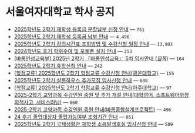 # 서울여자대학교 학사 공지

- [2025학년도 2학기 재학생 등록금 분할납부 신청 안내](https://www.swu.ac.kr/front/boardview.do?pkid=506633) — `751`
- [2025학년도 2학기 재학생 등록금 납부 안내](https://www.swu.ac.kr/front/boardview.do?pkid=506632) — `4,496`
- [2025학년도 2학기 강의시간표 조회방법 및 수강신청 일정 안내](https://www.swu.ac.kr/front/boardview.do?pkid=506455) — `13,983`
- [2024학년도 후기 학위수여 및 포토존 설치 안내](https://www.swu.ac.kr/front/boardview.do?pkid=506895) — `253`
- [[바롬인성교육부] 2025년 2학기 『바롬인성교육』 5차 입사안내 (*필독*)](https://www.swu.ac.kr/front/boardview.do?pkid=506883) — `164`
- [2025학년도 2학기 휴학신청 안내](https://www.swu.ac.kr/front/boardview.do?pkid=506825) — `242`
- [[학점교류] 2025학년도 2학기 학점교류 수강신청 안내(광운대학교)](https://www.swu.ac.kr/front/boardview.do?pkid=506788) — `155`
- [2025학년도 2학기 샬롬하우스 추가모집 입사신청 안내](https://www.swu.ac.kr/front/boardview.do?pkid=506779) — `608`
- [[학점교류] 2025학년도 2학기 학점교류 수강신청 안내(아주대학교)](https://www.swu.ac.kr/front/boardview.do?pkid=506774) — `97`
- [2025-2학기 교양과목 수강인원 증원 및 추가 개설 안내(대학영어, 소프트웨어와창의적사고, 서비스러닝)](https://www.swu.ac.kr/front/boardview.do?pkid=506711) — `860`
- [2025-2학기 교양과목 수강인원 증원 안내(바롬종합설계프로젝트)](https://www.swu.ac.kr/front/boardview.do?pkid=506690) — `496`
- [24 후기 졸업대상자 졸업가능여부 조회기간 안내](https://www.swu.ac.kr/front/boardview.do?pkid=506679) — `851`
- [2025학년도 2학기 국제생활관 재학생 소음발생호실 입사신청 안내](https://www.swu.ac.kr/front/boardview.do?pkid=506645) — `509`
